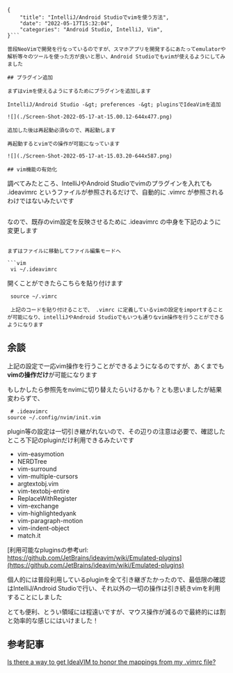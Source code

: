 ```metadata
{
    "title": "IntelliJ/Android Studioでvimを使う方法",
    "date": "2022-05-17T15:32:04",
    "categories": "Android Studio, IntelliJ, Vim",
}```

普段NeoVimで開発を行なっているのですが、スマホアプリを開発するにあたってemulatorや解析等々のツールを使った方が良いと思い、Android Studioでもvimが使えるようにしてみました

## プラグイン追加

まずはvimを使えるようにするためにプラグインを追加します

IntelliJ/Android Studio -&gt; preferences -&gt; pluginsでIdeaVimを追加

![](./Screen-Shot-2022-05-17-at-15.00.12-644x477.png)

追加した後は再起動必須なので、再起動します

再起動するとvimでの操作が可能になっています

![](./Screen-Shot-2022-05-17-at-15.03.20-644x587.png)

## vim機能の有効化

```
 調べてみたところ、IntelliJやAndroid Studioでvimのプラグインを入れても  .ideavimrc というファイルが参照されるだけで、自動的に .vimrc が参照されるわけではないみたいです
```

```
 なので、既存のvim設定を反映させるために .ideavimrc の中身を下記のように変更します
```

まずはファイルに移動してファイル編集モードへ

```vim
 vi ~/.ideavimrc
```

開くことができたらこちらを貼り付けます

```vim
 source ~/.vimrc
```

```
 上記のコードを貼り付けることで、 .vimrc に定義しているvimの設定をimportすることが可能になり、intelliJやAndroid Studioでもいつも通りなvim操作を行うことができるようになります
```

## 余談

上記の設定で一応vim操作を行うことができるようになるのですが、あくまでも<strong>vimの操作だけ</strong>が可能になります

もしかしたら参照先をnvimに切り替えたらいけるかも？とも思いましたが結果変わらずで、

```vim
 # .ideavimrc
source ~/.config/nvim/init.vim
```

plugin等の設定は一切引き継がれないので、その辺りの注意は必要で、確認したところ下記のpluginだけ利用できるみたいです

- vim-easymotion
- NERDTree
- vim-surround
- vim-multiple-cursors
- argtextobj.vim
- vim-textobj-entire
- ReplaceWithRegister
- vim-exchange
- vim-highlightedyank
- vim-paragraph-motion
- vim-indent-object
- match.it

[利用可能なpluginsの参考url: https://github.com/JetBrains/ideavim/wiki/Emulated-plugins](https://github.com/JetBrains/ideavim/wiki/Emulated-plugins)

個人的には普段利用しているpluginを全て引き継ぎたかったので、最低限の確認はIntelliJ/Android Studioで行い、それ以外の一切の操作は引き続きvimを利用することにしました

とても便利、とうい領域には程遠いですが、マウス操作が減るので最終的には割と効率的な感じにはいけました！

## 参考記事

[Is there a way to get IdeaVIM to honor the mappings from my .vimrc file?](https://stackoverflow.com/questions/5585687/is-there-a-way-to-get-ideavim-to-honor-the-mappings-from-my-vimrc-file)
